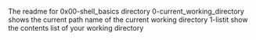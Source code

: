 The readme for 0x00-shell_basics directory
0-current_working_directory shows the current path name of the current working directory
1-listit show the contents list of your working directory
